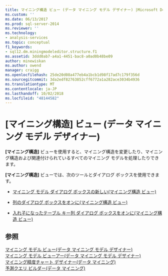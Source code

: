 ```yaml
---
title: マイニング構造 ビュー (データ マイニング モデル デザイナー) |Microsoft Docs
ms.custom: ''
ms.date: 06/13/2017
ms.prod: sql-server-2014
ms.reviewer: ''
ms.technology:
- analysis-services
ms.topic: conceptual
f1_keywords:
- sql12.dm.miningmodeleditor.structure.f1
ms.assetid: 3ddd0ab7-a4a1-4451-bac8-a0ad0b48be09
author: minewiskan
ms.author: owend
manager: craigg
ms.openlocfilehash: 25de20d08a477eb4a1bcb1d98f17ad7c179f356d
ms.sourcegitcommit: 3da2edf82763852cff6772a1a282ace3034b4936
ms.translationtype: MT
ms.contentlocale: ja-JP
ms.lasthandoff: 10/02/2018
ms.locfileid: "48144582"
---
```

# <a name="mining-structure-view-data-mining-model-designer"></a>[マイニング構造] ビュー (データ マイニング モデル デザイナー)
  **[マイニング構造]** ビューを使用すると、マイニング構造を変更したり、マイニング構造および関連付けられているすべてのマイニング モデルを処理したりできます。  
  
 **[マイニング構造]** ビューでは、次のツールとダイアログ ボックスを使用できます。  
  
-   [マイニング モデル ダイアログ ボックスの新しい&#40;マイニング構造 ビュー&#41;](new-mining-model-dialog-box-mining-structure-view.md)  
  
-   [列のダイアログ ボックスをオンに&#40;マイニング構造 ビュー&#41;](select-a-column-dialog-box-mining-structure-view.md)  
  
-   [入れ子になったテーブル キー列 ダイアログ ボックスをオンに&#40;マイニング構造 ビュー&#41;](select-a-nested-table-key-column-dialog-box-mining-structure-view.md)  
  
## <a name="see-also"></a>参照  
 [マイニング モデル ビュー&#40;データ マイニング モデル デザイナー&#41;](mining-models-view-data-mining-model-designer.md)   
 [マイニング モデル ビューアー&#40;データ マイニング モデル デザイナー&#41;](mining-model-viewers-data-mining-model-designer.md)   
 [マイニング精度チャート デザイナー&#40;データ マイニング&#41;](mining-accuracy-chart-designer-data-mining.md)   
 [予測クエリ ビルダー&#40;データ マイニング&#41;](prediction-query-builder-data-mining.md)  
  
  

